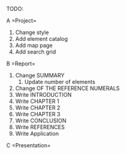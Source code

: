 ﻿TODO:

A =Project=
1. Change style
2. Add element catalog
3. Add map page
4. Add search grid

B =Report=
1. Change SUMMARY
    1) Update number of elements
2. Change OF THE REFERENCE NUMERALS
3. Write INTRODUCTION
4. Write CHAPTER 1
5. Write CHAPTER 2
6. Write CHAPTER 3
7. Write CONCLUSION
8. Write REFERENCES
9. Write Application

C =Presentation=

